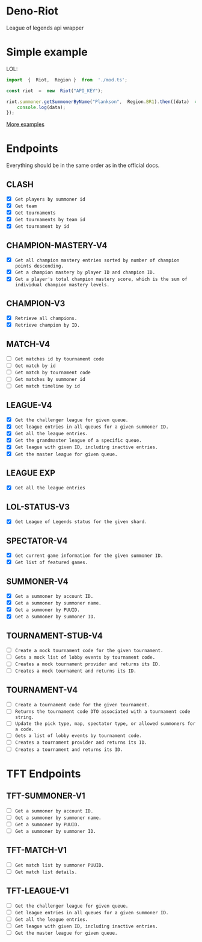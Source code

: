 
# Deno-Riot
League of legends api wrapper

# Simple example
LOL:
```js
import  {  Riot,  Region }  from  './mod.ts';

const riot  =  new  Riot("API_KEY");

riot.summoner.getSummonerByName("Plankson",  Region.BR1).then((data)  =>  {
	console.log(data);
});
```

[More examples](https://github.com/rafaelferres/deno-riot/blob/master/test.ts)

# Endpoints 
Everything should be in the same order as in the official docs.
## CLASH
- [x] `Get players by summoner id`
- [x] `Get team`
- [x] `Get tournaments`
- [x] `Get tournaments by team id`
- [x] `Get tournament by id`
## CHAMPION-MASTERY-V4
- [x] `Get all champion mastery entries sorted by number of champion points descending.`
- [x] `Get a champion mastery by player ID and champion ID.`
- [x] `Get a player's total champion mastery score, which is the sum of individual champion mastery levels.`
## CHAMPION-V3
- [x] `Retrieve all champions.`
- [x] `Retrieve champion by ID.`
## MATCH-V4
- [ ] `Get matches id by tournament code`
- [ ] `Get match by id`
- [ ] `Get match by tournament code`
- [ ] `Get matches by summoner id`
- [ ] `Get match timeline by id`
## LEAGUE-V4
- [x] `Get the challenger league for given queue.`
- [x] `Get league entries in all queues for a given summoner ID.`
- [x] `Get all the league entries.`
- [x] `Get the grandmaster league of a specific queue.`
- [x] `Get league with given ID, including inactive entries.`
- [x] `Get the master league for given queue.`

## LEAGUE EXP

 - [x] `Get all the league entries`

## LOL-STATUS-V3
- [x] `Get League of Legends status for the given shard.`
## SPECTATOR-V4
- [x] `Get current game information for the given summoner ID.`
- [x] `Get list of featured games.`
## SUMMONER-V4
- [x] `Get a summoner by account ID.`
- [x] `Get a summoner by summoner name.`
- [x] `Get a summoner by PUUID.`
- [x] `Get a summoner by summoner ID.`
## TOURNAMENT-STUB-V4
- [ ] `Create a mock tournament code for the given tournament.`
- [ ] `Gets a mock list of lobby events by tournament code.`
- [ ] `Creates a mock tournament provider and returns its ID.`
- [ ] `Creates a mock tournament and returns its ID.`
## TOURNAMENT-V4
- [ ] `Create a tournament code for the given tournament.`
- [ ] `Returns the tournament code DTO associated with a tournament code string.`
- [ ] `Update the pick type, map, spectator type, or allowed summoners for a code.`
- [ ] `Gets a list of lobby events by tournament code.`
- [ ] `Creates a tournament provider and returns its ID.`
- [ ] `Creates a tournament and returns its ID.`

# TFT Endpoints
## TFT-SUMMONER-V1
- [ ] `Get a summoner by account ID.`
- [ ] `Get a summoner by summoner name.`
- [ ] `Get a summoner by PUUID.`
- [ ] `Get a summoner by summoner ID.`
## TFT-MATCH-V1
- [ ] `Get match list by summoner PUUID.`
- [ ] `Get match list details.`
## TFT-LEAGUE-V1
- [ ] `Get the challenger league for given queue.`
- [ ] `Get league entries in all queues for a given summoner ID.`
- [ ] `Get all the league entries.`
- [ ] `Get league with given ID, including inactive entries.`
- [ ] `Get the master league for given queue.`
